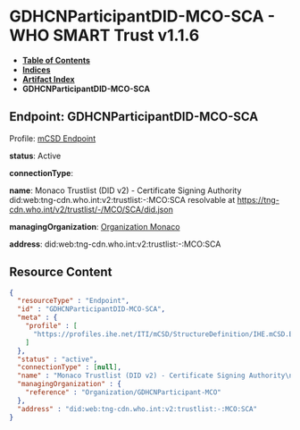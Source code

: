 # GDHCNParticipantDID-MCO-SCA - WHO SMART Trust v1.1.6

* [**Table of Contents**](toc.md)
* [**Indices**](indices.md)
* [**Artifact Index**](artifacts.md)
* **GDHCNParticipantDID-MCO-SCA**

## Endpoint: GDHCNParticipantDID-MCO-SCA

Profile: [mCSD Endpoint](https://profiles.ihe.net/ITI/mCSD/4.0.0/StructureDefinition-IHE.mCSD.Endpoint.html)

**status**: Active

**connectionType**: 

**name**: Monaco Trustlist (DID v2) - Certificate Signing Authority did:web:tng-cdn.who.int:v2:trustlist:-:MCO:SCA resolvable at https://tng-cdn.who.int/v2/trustlist/-/MCO/SCA/did.json

**managingOrganization**: [Organization Monaco](Organization-GDHCNParticipant-MCO.md)

**address**: did:web:tng-cdn.who.int:v2:trustlist:-:MCO:SCA



## Resource Content

```json
{
  "resourceType" : "Endpoint",
  "id" : "GDHCNParticipantDID-MCO-SCA",
  "meta" : {
    "profile" : [
      "https://profiles.ihe.net/ITI/mCSD/StructureDefinition/IHE.mCSD.Endpoint"
    ]
  },
  "status" : "active",
  "connectionType" : [null],
  "name" : "Monaco Trustlist (DID v2) - Certificate Signing Authority\ndid:web:tng-cdn.who.int:v2:trustlist:-:MCO:SCA\nresolvable at https://tng-cdn.who.int/v2/trustlist/-/MCO/SCA/did.json",
  "managingOrganization" : {
    "reference" : "Organization/GDHCNParticipant-MCO"
  },
  "address" : "did:web:tng-cdn.who.int:v2:trustlist:-:MCO:SCA"
}

```
